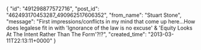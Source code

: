  {
   "id": "491298877572716",
   "post_id": "462493170453287_490962517606352",
   "from_name": "Stuart Stone",
   "message": "First impressions/conflicts in my mind that come up here...How does legalese fit in with 'Ignorance of the law is no excuse' & 'Equity Looks At The Intent Rather Than The Form'?!?",
   "created_time": "2013-03-11T22:13:11+0000"
 }
